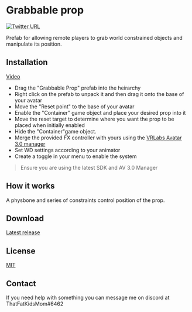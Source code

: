 # Grabbable prop
[![Twitter URL](https://img.shields.io/twitter/follow/ThatFatKidsMom?style=social)](https://twitter.com/ThatFatKidsMom)

Prefab for allowing remote players to grab world constrained objects and manipulate its position.

## **Installation**
[Video](https://youtu.be/ZhQcr8w8vps)

- Drag the "Grabbable Prop" prefab into the heirarchy  
- Right click on the prefab to unpack it and then drag it onto the base of your avatar  
- Move the "Reset point" to the base of your avatar
- Enable the "Container" game object and place your desired prop into it
- Move the reset target to determine where you want the prop to be placed when initially enabled
- Hide the "Container"game object.
- Merge the provided FX controller with yours using the [VRLabs Avatar 3.0 manager](https://github.com/VRLabs/Avatars-3.0-Manager)  
- Set WD settings according to your animator  
- Create a toggle in your menu to enable the system   
>Ensure you are using the latest SDK and AV 3.0 Manager

## **How it works**
A physbone and series of constraints control position of the prop.

## **Download**
[Latest release](https://github.com/ThatFatKidsMom/Grabbable-Prop/releases/latest)

## **License**
[MIT](https://github.com/ThatFatKidsMom/Avatar-Prop/blob/main/LICENSE)

## **Contact**
If you need help with something you can message me on discord at ThatFatKidsMom#6462
